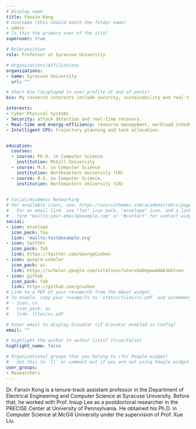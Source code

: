 ```yaml
---
# Display name
title: Fanxin Kong
# Username (this should match the folder name)
- admin
# Is this the primary user of the site?
superuser: true

# Role/position
role: Professor at Syracuse University

# Organizations/Affiliations
organizations:
- name: Syracuse University
  url: ""

# Short bio (displayed in user profile at end of posts)
bio: My research interests include security, sustainability and real-time aspects for Cyber-Physical Systems (CPS) and Internet of Things (IoT). My application areas include automobiles and transportation systems, cloud and data centers, and power and energy systems. My research techniques include optimization, algorithm design, data analysis, machine learning, control, and game theory.

interests:
- Cyber-Physical Systems
- Security: attack detection and real-time recovery.
- Real-time and energy-efficiency: resource management, workload scheduling, and mechanism design.
- Intelligent CPS: trajectory planning and task allocation.


education:
  courses:
  - course: Ph.D. in Computer Science
    institution: McGill University
  - course: M.S. in Computer Science
    institution: Northeastern University (CN)  
  - course: B.S. in Computer Science,
    institution: Northeastern University (CN)
 

# Social/Academic Networking
# For available icons, see: https://sourcethemes.com/academic/docs/page-builder/#icons
#   For an email link, use "fas" icon pack, "envelope" icon, and a link in the
#   form "mailto:your-email@example.com" or "#contact" for contact widget.
social:
- icon: envelope
  icon_pack: fas
  link: 'mailto:test@example.org'
- icon: twitter
  icon_pack: fab
  link: https://twitter.com/GeorgeCushen
- icon: google-scholar
  icon_pack: ai
  link: https://scholar.google.com/citations?user=XeDepwwAAAAJ&hl=en
- icon: github
  icon_pack: fab
  link: https://github.com/gcushen
# Link to a PDF of your resume/CV from the About widget.
# To enable, copy your resume/CV to `static/files/cv.pdf` and uncomment the lines below.
# - icon: cv
#   icon_pack: ai
#   link: files/cv.pdf

# Enter email to display Gravatar (if Gravatar enabled in Config)
email: ""

# Highlight the author in author lists? (true/false)
highlight_name: false

# Organizational groups that you belong to (for People widget)
#   Set this to `[]` or comment out if you are not using People widget.
user_groups:
- Researchers
---
```


Dr. Fanxin Kong is a tenure-track assistant professor in the Department of Electrical Engineering and Computer Science at Syracuse University. Before that, he worked with Prof. Insup Lee as a postdoctoral researcher in the PRECISE Center at University of Pennsylvania. He obtained his Ph.D. in Computer Science at McGill University under the supervision of Prof. Xue Liu.
